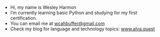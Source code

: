 - Hi, my name is Wesley Harmon
- I’m currently learning basic Python and studying for my first certification.
- You can email me at wcahbuffer@gmail.com
- Check my blog for language and technology topics: www.alva.quest

<!---
WCAHarmon/WCAHarmon is a ✨ special ✨ repository because its `README.md` (this file) appears on your GitHub profile.
You can click the Preview link to take a look at your changes.
--->
